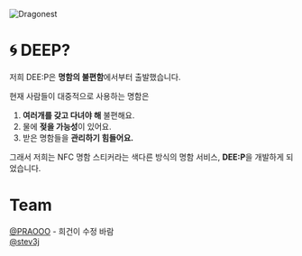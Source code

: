 ![Dragonest](https://github.com/Project-DEE-P/DEEP-Android/assets/103572569/072473e2-f61b-473e-a7ed-67e7a4855ea9)

# 🌀 DEEP?

저희 DEE:P은 **명함의 불편함**에서부터 출발했습니다.

현재 사람들이 대중적으로 사용하는 명함은

1. **여러개를 갖고 다녀야 해** 불편해요.
2. 물에 **젖을 가능성**이 있어요.
3. 받은 명함들을 **관리하기 힘들어요.**

그래서 저희는 NFC 명함 스티커라는 색다른 방식의 명함 서비스, **DEE:P**을 개발하게 되었습니다.

# Team
[@PRAOOO](https://github.com/PARAOOO) - 희건이 수정 바람 </br>
[@stev3j](https://www.notion.so/stev3j/845cb047a86443e9847078b25a54f204)
